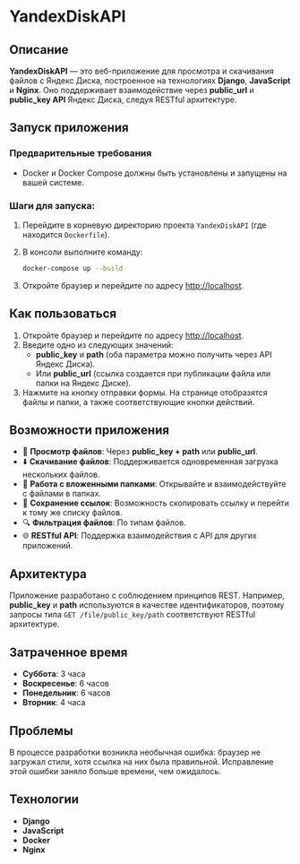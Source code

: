 # YandexDiskAPI

## Описание
**YandexDiskAPI** — это веб-приложение для просмотра и скачивания файлов с Яндекс Диска, построенное на технологиях **Django**, **JavaScript** и **Nginx**. Оно поддерживает взаимодействие через **public_url** и **public_key API** Яндекс Диска, следуя RESTful архитектуре.

## Запуск приложения

### Предварительные требования
- Docker и Docker Compose должны быть установлены и запущены на вашей системе.

### Шаги для запуска:
1. Перейдите в корневую директорию проекта `YandexDiskAPI` (где находится `Dockerfile`).
2. В консоли выполните команду:

    ```bash
    docker-compose up --build
    ```

3. Откройте браузер и перейдите по адресу [http://localhost](http://localhost).

## Как пользоваться

1. Откройте браузер и перейдите по адресу [http://localhost](http://localhost).
2. Введите одно из следующих значений:
   - **public_key** и **path** (оба параметра можно получить через API Яндекс Диска).
   - Или **public_url** (ссылка создается при публикации файла или папки на Яндекс Диске).
3. Нажмите на кнопку отправки формы. На странице отобразятся файлы и папки, а также соответствующие кнопки действий.

## Возможности приложения

- 📄 **Просмотр файлов**: Через **public_key + path** или **public_url**.
- ⬇️ **Скачивание файлов**: Поддерживается одновременная загрузка нескольких файлов.
- 📁 **Работа с вложенными папками**: Открывайте и взаимодействуйте с файлами в папках.
- 🔗 **Сохранение ссылок**: Возможность скопировать ссылку и перейти к тому же списку файлов.
- 🔍 **Фильтрация файлов**: По типам файлов.
- 🌐 **RESTful API**: Поддержка взаимодействия с API для других приложений.

## Архитектура

Приложение разработано с соблюдением принципов REST. Например, **public_key** и **path** используются в качестве идентификаторов, поэтому запросы типа `GET /file/public_key/path` соответствуют RESTful архитектуре.

## Затраченное время

- **Суббота**: 3 часа
- **Воскресенье**: 6 часов
- **Понедельник**: 6 часов
- **Вторник**: 4 часа

## Проблемы

В процессе разработки возникла необычная ошибка: браузер не загружал стили, хотя ссылка на них была правильной. Исправление этой ошибки заняло больше времени, чем ожидалось.

## Технологии

- **Django**
- **JavaScript**
- **Docker**
- **Nginx**
